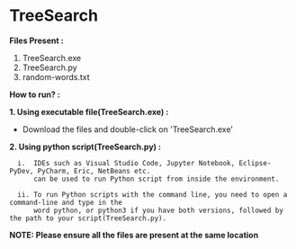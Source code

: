 # TreeSearch

**Files Present :**
1. TreeSearch.exe
2. TreeSearch.py
3. random-words.txt

**How to run? :**

**1. Using executable file(TreeSearch.exe)  :**
 - Download the files and double-click on 'TreeSearch.exe'
 
**2. Using python script(TreeSearch.py) :**

      i.  IDEs such as Visual Studio Code, Jupyter Notebook, Eclipse-PyDev, PyCharm, Eric, NetBeans etc. 
          can be used to run Python script from inside the environment.
   
      ii. To run Python scripts with the command line, you need to open a command-line and type in the 
          word python, or python3 if you have both versions, followed by the path to your script(TreeSearch.py).
   
 **NOTE:  Please ensure all the files are present at the same location**
